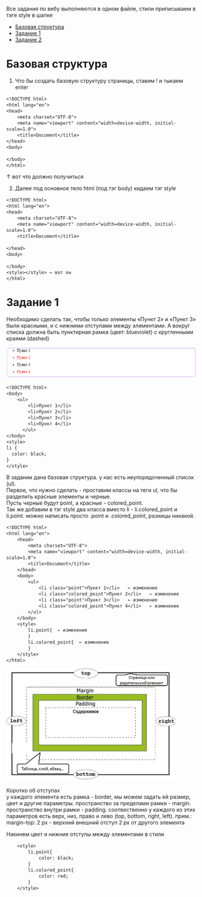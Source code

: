 Все задания по вебу выполняются в одном файле, стили приписываем в тэге style в шапке 

* [Базовая структура](#1)
* [Задание 1](#2)
* [Задание 2](#3)


# <a id='1'>Базовая структура</a> 
1) Что бы создать базовую структуру страницы, ставим ! и тыкаем enter
```
<!DOCTYPE html>
<html lang="en">
<head>
    <meta charset="UTF-8">
    <meta name="viewport" content="width=device-width, initial-scale=1.0">
    <title>Document</title>
</head>
<body>
    
</body>
</html>
```

↑ вот что должно получиться

2) Далее под основное тело html (под тэг body) кидаем тэг style

```
<!DOCTYPE html>
<html lang="en">
<head>
    <meta charset="UTF-8">
    <meta name="viewport" content="width=device-width, initial-scale=1.0">
    <title>Document</title>
    
</head>
<body>
    
</body>
<style></style> ← вот он
</html>
```

# <a id='2'>Задание 1</a>
Необходимо сделать так, чтобы только элементы «Пункт 2» и «Пункт 3» были красными, 
и с нижними отступами между элементами. А вокруг списка должна быть пунктирная рамка (цвет: blueviolet) 
с кругленными краями (dashed)

![alt text](image.png)

```
<!DOCTYPE html>
<body>
  	<ul>
        <li>Пункт 1</li>
        <li>Пункт 2</li>
        <li>Пункт 3</li>
        <li>Пункт 4</li>
      </ul>
</body>
<style>
li {
  color: black;
}
</style>
```

В задании дана базовая структура. у нас есть неупорядоченный список (ul).  
Первое, что нужно сделать - проставим классы на теги ul, что бы разделить красные элементы и черные.  
Пусть черные будут point, а красные - colored_point.  
Так же добавим в тэг style два класса вместо li - li.colored_point и li.point. можно написать просто .point и .colored_point, разницы никакой.  

```
<!DOCTYPE html>
<html lang="en">
    <head>
        <meta charset="UTF-8">
        <meta name="viewport" content="width=device-width, initial-scale=1.0">
        <title>Document</title>
    </head>
    <body>
        <ul>
            <li class="point">Пункт 1</li>   ← изменение
            <li class="colored_point">Пункт 2</li>   ← изменение
            <li class="point">Пункт 3</li>   ← изменение
            <li class="colored_point">Пункт 4</li>   ← изменение
        </ul>
    </body>
    <style>
        li.point{  ← изменение
        }
        li.colored_point{  ← изменение
        }
    </style>
</html>
```
<img src="image-1.png" alt="image-1" width="450"/>

Коротко об отступах  
у каждого элемента есть рамка - border, мы можем задать ей размер, цвет и другие параметры. пространство за пределами рамки - margin. пространство внутри рамки - padding. соотвественно у каждого из этих параметров есть верх, низ, право и лево (top, bottom, right, left). прим.: margin-top: 2 px - верхний внешний отступ 2 px от другого элемента  


Накинем цвет и нижние отступы между элементами в стили
```
    <style>
        li.point{
            color: black;
        }
        li.colored_point{
            color: red;
        }
    </style>
```


